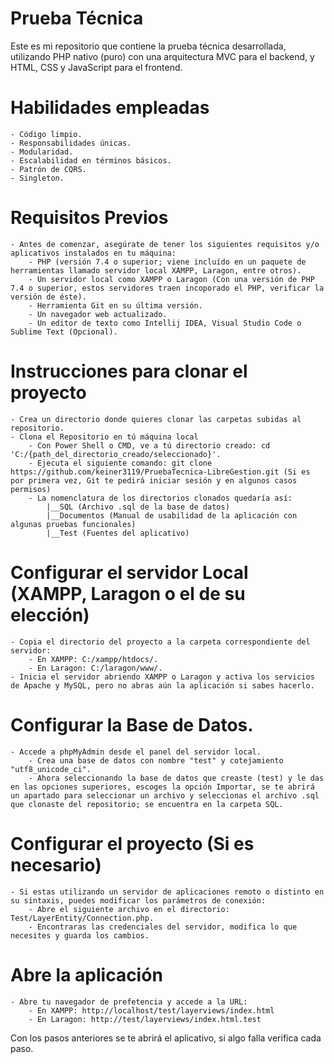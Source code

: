 # Prueba Técnica
Este es mi repositorio que contiene la prueba técnica desarrollada, utilizando PHP nativo (puro) con una arquitectura MVC para el backend, y HTML, CSS y JavaScript para el frontend.

# Habilidades empleadas
    - Código limpio.
    - Responsabilidades únicas.
    - Modularidad.
    - Escalabilidad en términos básicos.
    - Patrón de CQRS.
    - Singleton.

# Requisitos Previos
    - Antes de comenzar, asegúrate de tener los siguientes requisitos y/o aplicativos instalados en tu máquina:
        - PHP (versión 7.4 o superior; viene incluído en un paquete de herramientas llamado servidor local XAMPP, Laragon, entre otros).
        - Un servidor local como XAMPP o Laragon (Con una versión de PHP 7.4 o superior, estos servidores traen incoporado el PHP, verificar la versión de éste).
        - Herramienta Git en su última versión.
        - Un navegador web actualizado.
        - Un editor de texto como Intellij IDEA, Visual Studio Code o Sublime Text (Opcional).

# Instrucciones para clonar el proyecto
    - Crea un directorio donde quieres clonar las carpetas subidas al repositorio.
    - Clona el Repositorio en tú máquina local
        - Con Power Shell o CMD, ve a tú directorio creado: cd 'C:/{path_del_directorio_creado/seleccionado}'.
        - Ejecuta el siguiente comando: git clone https://github.com/keiner3119/PruebaTecnica-LibreGestion.git (Si es por primera vez, Git te pedirá iniciar sesión y en algunos casos permisos)
        - La nomenclatura de los directorios clonados quedaría así:
            |__SQL (Archivo .sql de la base de datos)
            |__Documentos (Manual de usabilidad de la aplicación con algunas pruebas funcionales)
            |__Test (Fuentes del aplicativo)

# Configurar el servidor Local (XAMPP, Laragon o el de su elección)
    - Copia el directorio del proyecto a la carpeta correspondiente del servidor:
        - En XAMPP: C:/xampp/htdocs/.
        - En Laragon: C:/laragon/www/.
    - Inicia el servidor abriendo XAMPP o Laragon y activa los servicios de Apache y MySQL, pero no abras aún la aplicación si sabes hacerlo.
    
# Configurar la Base de Datos.
    - Accede a phpMyAdmin desde el panel del servidor local.
        - Crea una base de datos con nombre "test" y cotejamiento "utf8_unicode_ci".
        - Ahora seleccionando la base de datos que creaste (test) y le das en las opciones superiores, escoges la opción Importar, se te abrirá un apartado para seleccionar un archivo y seleccionas el archivo .sql que clonaste del repositorio; se encuentra en la carpeta SQL.

# Configurar el proyecto (Si es necesario)
    - Si estas utilizando un servidor de aplicaciones remoto o distinto en su sintaxis, puedes modificar los parámetros de conexión:
        - Abre el siguiente archivo en el directorio: Test/LayerEntity/Connection.php.
        - Encontraras las credenciales del servidor, modifica lo que necesites y guarda los cambios.

# Abre la aplicación
    - Abre tu navegador de prefetencia y accede a la URL:
        - En XAMPP: http://localhost/test/layerviews/index.html
        - En Laragon: http://test/layerviews/index.html.test

Con los pasos anteriores se te abrirá el aplicativo, si algo falla verifica cada paso.

